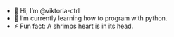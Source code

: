 - 👋 Hi, I’m @viktoria-ctrl
- 🌱 I’m currently learning how to program with python.
- ⚡ Fun fact: A shrimps heart is in its head.

<!---
viktoria-ctrl/viktoria-ctrl is a ✨ special ✨ repository because its `README.md` (this file) appears on your GitHub profile.
You can click the Preview link to take a look at your changes.
--->
